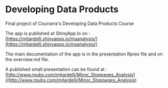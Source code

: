 # Developing Data Products
Final project of Coursera's Developing Data Products Course

The app is published at ShinyApp.Io on :  [https://mjtardelli.shinyapps.io/msanalysis/](https://mjtardelli.shinyapps.io/msanalysis/)

The main documentation of the app is in the presentation Rpres file and on the overview.md file.

A published small presentation can be found at : [http://www.rpubs.com/mjtardelli/Minor_Stoppages_Analysis]((http://www.rpubs.com/mjtardelli/Minor_Stoppages_Analysis)



